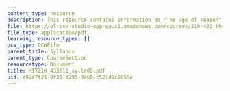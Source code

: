 ```yaml
---
content_type: resource
description: This resource contains information on "The age of reason".
file: https://ol-ocw-studio-app-qa.s3.amazonaws.com/courses/21h-433-the-age-of-reason-europe-from-the-17th-to-the-early-19th-centuries-spring-2011/e92e7f219f3132963460c521d2c2655e_MIT21H_433S11_sylls05.pdf
file_type: application/pdf
learning_resource_types: []
ocw_type: OCWFile
parent_title: Syllabus
parent_type: CourseSection
resourcetype: Document
title: MIT21H_433S11_sylls05.pdf
uid: e92e7f21-9f31-3296-3460-c521d2c2655e
---
```

